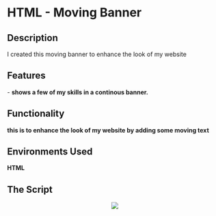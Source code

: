 <h1> HTML - Moving Banner </h1>

<h2> Description </h2>
I created this moving banner to enhance the look of my website
<br />


<h2> Features </h2>
- <b>shows a few of my skills in a continous banner.<b>
 <br />

<h2> Functionality </h2>
this is to enhance the look of my website by adding some moving text
<br /> 


<h2>Environments Used </h2>
<b>HTML</b>

<h2> The Script</h2>
<p align="center">
<img src="https://github.com/user-attachments/assets/480420cc-2600-4dc4-9ab0-d22fbe584ab5">
<br />


<!--
 ```diff
- text in red
+ text in green
! text in orange
# text in gray
@@ text in purple (and bold)@@
```
--!>
